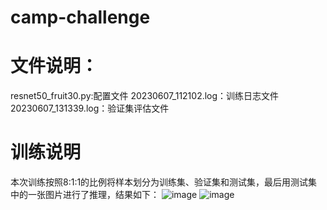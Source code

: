 # camp-challenge
# 文件说明：
resnet50_fruit30.py:配置文件
20230607_112102.log：训练日志文件
20230607_131339.log：验证集评估文件
# 训练说明
本次训练按照8:1:1的比例将样本划分为训练集、验证集和测试集，最后用测试集中的一张图片进行了推理，结果如下：
![image](https://github.com/aniu2022/camp-challenge/assets/109943973/3d620b85-4b23-416d-99d4-a8bcd36506c3)
![image](https://github.com/aniu2022/camp-challenge/assets/109943973/1db8c40a-9a98-497d-8ce9-1f525beb3d2b)
